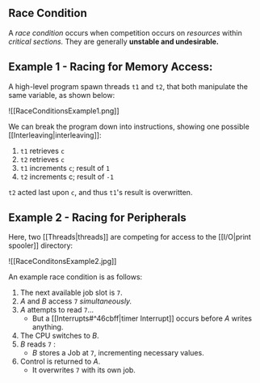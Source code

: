 ## Race Condition

A *race condition* occurs when competition occurs on *resources* within *critical sections.* They are generally **unstable and undesirable.**

## Example 1 - Racing for Memory Access: 

A high-level program spawn threads `t1` and `t2`, that both manipulate the same variable, as shown below:

![[RaceConditionsExample1.png]]

We can break the program down into instructions, showing one possible [[Interleaving|interleaving]]:
1) `t1` retrieves `c`
2) `t2` retrieves `c`
3) `t1` increments `c`; result of `1`
4) `t2` increments c; result of `-1`

`t2` acted last upon `c`, and thus `t1`'s result is overwritten.

## Example 2 - Racing for Peripherals

Here, two [[Threads|threads]] are competing for access to the [[I/O|print spooler]] directory:

![[RaceConditonsExample2.jpg]]

An example race condition is as follows:
1) The next available job slot is `7`.
2) $A$ and $B$ access `7` *simultaneously.*
3) $A$ attempts to read `7`...
	- But a [[Interrupts#^46cbff|timer Interrupt]] occurs before $A$ writes anything.
4) The CPU switches to $B$.
5) $B$ reads `7` :
	- $B$ stores a Job at `7`, incrementing necessary values.
6) Control is returned to $A$. 
	- It overwrites `7` with its own job.